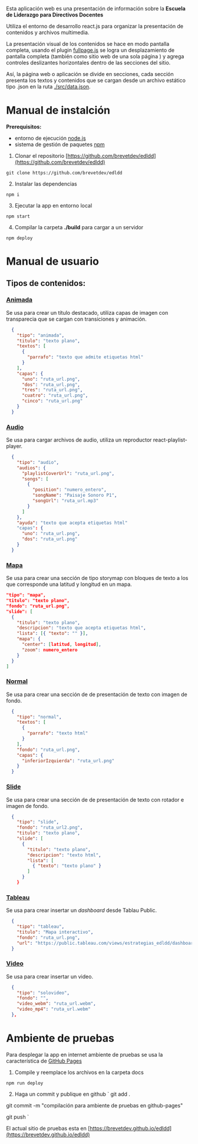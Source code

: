 Esta aplicación web es una presentación de información sobre la **Escuela de Liderazgo para Directivos Docentes**

Utiliza el entorno de desarrollo react.js para organizar la presentación de contenidos y archivos multimedia.

La presentación visual de los contenidos se hace en modo pantalla completa, usando el plugin [fullpage.js](https://github.com/alvarotrigo/fullPage.js/) se logra un desplazamiento de pantalla completa (también como sitio web de una sola página ) y agrega controles deslizantes horizontales dentro de las secciones del sitio.

Así, la página web o aplicación se divide en secciones, cada sección presenta los textos y contenidos que se cargan desde un archivo estático tipo .json en la ruta [./src/data.json](/src/data.json).

# Manual de instalción

**Prerequisitos:**

- entorno de ejecución [node.js](https://nodejs.org/es/download/)
- sistema de gestión de paquetes [npm](https://www.npmjs.com/get-npm)

1.  Clonar el repositorio [https://github.com/brevetdev/edldd](https://github.com/brevetdev/edldd)

`
git clone https://github.com/brevetdev/edldd
`

2. Instalar las dependencias

`
npm i
`

3. Ejecutar la app en entorno local

`
npm start
`

4. Compilar la carpeta **./build** para cargar a un servidor

`
npm deploy
`

# Manual de usuario

## Tipos de contenidos:

### [Animada](./src/Componentes/Seccion/Animada.js)

Se usa para crear un título destacado, utiliza capas de imagen con transparecia que se cargan con transiciones y animación.

```json
  {
    "tipo": "animada",
    "titulo": "texto plano",
    "textos": [
      {
        "parrafo": "texto que admite etiquetas html"
      }
    ],
    "capas": {
      "uno": "ruta_url.png",
      "dos": "ruta_url.png",
      "tres": "ruta_url.png",
      "cuatro": "ruta_url.png",
      "cinco": "ruta_url.png"
    }
  }
```

### [Audio](./src/Componentes/Seccion/Audio.js)

Se usa para cargar archivos de audio, utiliza un reproductor react-playlist-player.

```json
  {
    "tipo": "audio",
    "audios": {
      "playlistCoverUrl": "ruta_url.png",
      "songs": [
        {
          "position": "numero_entero",
          "songName": "Paisaje Sonoro P1",
          "songUrl": "ruta_url.mp3"
        }
      ]
    },
    "ayuda": "texto que acepta etiquetas html"
    "capas": {
      "uno": "ruta_url.png",
      "dos": "ruta_url.png"
    }
  }
```

### [Mapa](./src/Componentes/Seccion/Mapa.js)

Se usa para crear una sección de tipo storymap con bloques de texto a los que corresponde una latitud y longitud en un mapa.

```json
"tipo": "mapa",
"titulo": "texto plano",
"fondo": "ruta_url.png",
"slide": [
  {
    "titulo": "texto plano",
    "descripcion": "texto que acepta etiquetas html",
    "lista": [{ "texto": "" }],
    "mapa": {
      "center": [latitud, longitud],
      "zoom": numero_entero
    }
  }
]
```

### [Normal](./src/Componentes/Seccion/Normal.js)

Se usa para crear una sección de de presentación de texto con imagen de fondo.

```json
  {
    "tipo": "normal",
    "textos": [
      {
        "parrafo": "texto html"
      }
    ],
    "fondo": "ruta_url.png",
    "capas": {
      "inferiorIzquierda": "ruta_url.png"
    }
  }
```

### [Slide](./src/Componentes/Seccion/Slide.js)

Se usa para crear una sección de de presentación de texto con rotador e imagen de fondo.

```json
  {
    "tipo": "slide",
    "fondo": "ruta_url2.png",
    "titulo": "texto plano",
    "slide": [
      {
        "titulo": "texto plano",
        "descripcion": "texto html",
        "lista": [
          { "texto": "texto plano" }
        ]
      }
    }
```

### [Tableau](./src/Componentes/Seccion/Tableau.js)

Se usa para crear insertar un _dashboard_ desde Tablau Public.

```json
  {
    "tipo": "tableau",
    "titulo": "Mapa interactivo",
    "fondo": "ruta_url.png",
    "url": "https://public.tableau.com/views/estrategias_edldd/dashboard_demo"
  }
```

### [Video](./src/Componentes/Seccion/Video.js)

Se usa para crear insertar un video.

```json
  {
    "tipo": "solovideo",
    "fondo": "",
    "video_webm": "ruta_url.webm",
    "video_mp4": "ruta_url.webm"
  },
```

# Ambiente de pruebas

Para desplegar la app en internet ambiente de pruebas se usa la característica de [GitHub Pages](https://guides.github.com/features/pages/)

1. Compile y reemplace los archivos en la carpeta docs

`
npm run deploy
`

2. Haga un commit y publique en github
`
git add .

git commit -m "compilación para ambiente de pruebas en github-pages"

git push
`

El actual sitio de pruebas esta en [https://brevetdev.github.io/edldd](https://brevetdev.github.io/edldd)


